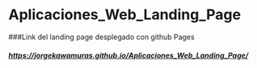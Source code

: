 # Aplicaciones_Web_Landing_Page
###Link del landing page desplegado con github Pages
##### https://jorgekawamuras.github.io/Aplicaciones_Web_Landing_Page/
